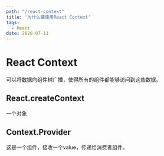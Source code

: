 ```yaml
---
path: "/react-context"
title: '为什么要使用React Context'
tags:
  - React
date: 2020-07-11
---
```


# React Context
可以将数据向组件树广播，使得所有的组件都能够访问到这些数据。

## React.createContext
一个对象

## Context.Provider
这是一个组件，接收一个value，传递给消费者组件。